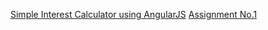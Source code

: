 
[Simple Interest Calculator using AngularJS](https://sbrocks777.github.io/wt-assignments/si)
[Assignment No.1](https://sbrocks777.github.io/wt-assignments/01)
